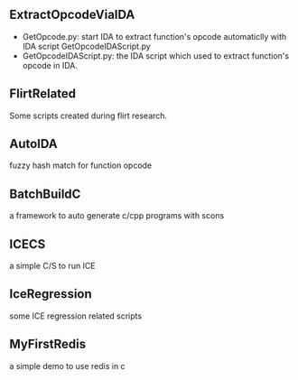## ExtractOpcodeViaIDA  
  - GetOpcode.py: start IDA to extract function's opcode automaticlly with IDA script GetOpcodeIDAScript.py  
  - GetOpcodeIDAScript.py: the IDA script which used to extract function's opcode in IDA.   
  
## FlirtRelated  
  Some scripts created during flirt research.

## AutoIDA
  fuzzy hash match for function opcode
  
## BatchBuildC
  a framework to auto generate c/cpp programs with scons
  
## ICECS
  a simple C/S to run ICE 

## IceRegression
  some ICE regression related scripts
  
## MyFirstRedis
  a simple demo to use redis in c
  
